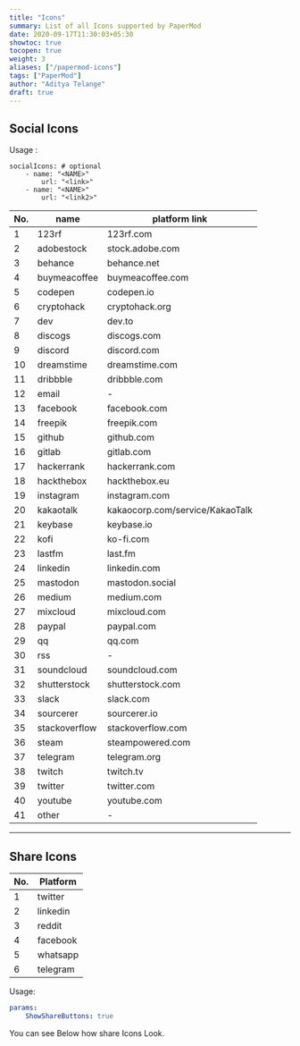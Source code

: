 ```yaml
---
title: "Icons"
summary: List of all Icons supported by PaperMod
date: 2020-09-17T11:30:03+05:30
showtoc: true
tocopen: true
weight: 3
aliases: ["/papermod-icons"]
tags: ["PaperMod"]
author: "Aditya Telange"
draft: true
---
```


## Social Icons

Usage :

```
socialIcons: # optional
    - name: "<NAME>"
        url: "<link>"
    - name: "<NAME>"
        url: "<link2>"
```

| No. | name          | platform link                   |
| --- | ------------- | -----------------               |
| 1   | 123rf         | 123rf.com                       |
| 2   | adobestock    | stock.adobe.com                 |
| 3   | behance       | behance.net                     |
| 4   | buymeacoffee  | buymeacoffee.com                |
| 5   | codepen       | codepen.io                      |
| 6   | cryptohack    | cryptohack.org                  |
| 7   | dev           | dev.to                          |
| 8   | discogs       | discogs.com                     |
| 9   | discord       | discord.com                     |
| 10  | dreamstime    | dreamstime.com                  |
| 11  | dribbble      | dribbble.com                    |
| 12  | email         | -                               |
| 13  | facebook      | facebook.com                    |
| 14  | freepik       | freepik.com                     |
| 15  | github        | github.com                      |
| 16  | gitlab        | gitlab.com                      |
| 17  | hackerrank    | hackerrank.com                  |
| 18  | hackthebox    | hackthebox.eu                   |
| 19  | instagram     | instagram.com                   |
| 20  | kakaotalk     | kakaocorp.com/service/KakaoTalk |
| 21  | keybase       | keybase.io                      |
| 22  | kofi          | ko-fi.com                       |
| 23  | lastfm        | last.fm                         |
| 24  | linkedin      | linkedin.com                    |
| 25  | mastodon      | mastodon.social                 |
| 26  | medium        | medium.com                      |
| 27  | mixcloud      | mixcloud.com                    |
| 28  | paypal        | paypal.com                      |
| 29  | qq            | qq.com                          |
| 30  | rss           | -                               |
| 31  | soundcloud    | soundcloud.com                  |
| 32  | shutterstock  | shutterstock.com                |
| 33  | slack         | slack.com                       |
| 34  | sourcerer     | sourcerer.io                    |
| 35  | stackoverflow | stackoverflow.com               |
| 36  | steam         | steampowered.com                |
| 37  | telegram      | telegram.org                    |
| 38  | twitch        | twitch.tv                       |
| 39  | twitter       | twitter.com                     |
| 40  | youtube       | youtube.com                     |
| 41  | other         | -                               |

---

## Share Icons

| No. | Platform |
| --- | -------- |
| 1   | twitter  |
| 2   | linkedin |
| 3   | reddit   |
| 4   | facebook |
| 5   | whatsapp |
| 6   | telegram |

Usage:

```yml
params:
    ShowShareButtons: true
```

You can see Below how share Icons Look.
